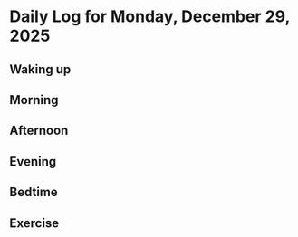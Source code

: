 # Daily Log for Monday, December 29, 2025

## Waking up

## Morning

## Afternoon

## Evening

## Bedtime

## Exercise
